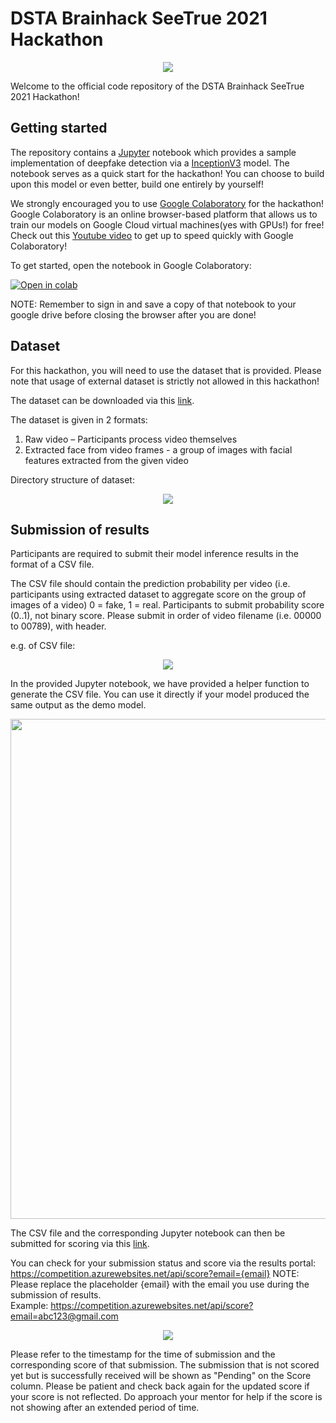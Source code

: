 # DSTA Brainhack SeeTrue 2021 Hackathon  


<p align="center">
  <img src="https://www.dsta.gov.sg/images/default-source/brainhack/seetrue-workshop-logo.png" />
</p>  


Welcome to the official code repository of the DSTA Brainhack SeeTrue 2021 Hackathon!

## Getting started

The repository contains a [Jupyter](https://jupyter.org/) notebook which provides a sample implementation of deepfake detection via a [InceptionV3](https://arxiv.org/abs/1512.00567) model. The notebook serves as a quick start for the hackathon! You can choose to build upon this model or even better, build one entirely by yourself!

We strongly encouraged you to use [Google Colaboratory]("https://research.google.com/colaboratory/") for the hackathon! Google Colaboratory is an online browser-based platform that allows us to train our models on Google Cloud virtual machines(yes with GPUs!) for free! Check out this [Youtube video](https://www.youtube.com/watch?v=inN8seMm7UI) to get up to speed quickly with Google Colaboratory! 

To get started, open the notebook in Google Colaboratory:

[![Open in colab](https://colab.research.google.com/assets/colab-badge.svg)](https://colab.research.google.com/drive/1HoZog2DuloPXC9X83aGtcHA-sfX8g8Us)

NOTE: Remember to sign in and save a copy of that notebook to your google drive before closing the browser after you are done!

## Dataset

For this hackathon, you will need to use the dataset that is provided. Please note that usage of external dataset is strictly not allowed in this hackathon!

The dataset can be downloaded via this [link](https://bit.ly/3w0xyBl).

The dataset is given in 2 formats: 
1) Raw video – Participants process video themselves
2) Extracted face from video frames - a group of images with facial features extracted from the given video


Directory structure of dataset:

<p align="center">
  <img src="https://i.ibb.co/cktRD8g/directory.png" />
</p>

## Submission of results

Participants are required to submit their model inference results in the format of a CSV file.

The CSV file should contain the prediction probability per video (i.e. participants using extracted dataset to aggregate score on the group of images of a video)
0 = fake, 1 = real. Participants to submit probability score (0..1), not binary score.
Please submit in order of video filename (i.e. 00000 to 00789), with header.

e.g. of CSV file:

<p align="center">
  <img src="https://i.ibb.co/zFtRmjB/See-True-Hackathon-Admin-Brief.png" />
</p>

In the provided Jupyter notebook, we have provided a helper function to generate the CSV file. You can use it directly if your model produced the same output as the demo model.

<p align="center">
  <img src="https://i.ibb.co/4SpsfBP/save-csv.png" width="600" height="800"/>
</p>

The CSV file and the corresponding Jupyter notebook can then be submitted for scoring via this [link](https://forms.gle/WjdkMUkfZce4hsNy5).

You can check for your submission status and score via the results portal: https://competition.azurewebsites.net/api/score?email={email}
NOTE: Please replace the placeholder {email} with the email you use during the submission of results.   
Example: https://competition.azurewebsites.net/api/score?email=abc123@gmail.com  
  
<p align="center">
  <img src="https://i.ibb.co/CW84RC9/See-True-Hackathon-Admin-Brief.png"/>
</p>

Please refer to the timestamp for the time of submission and the corresponding score of that submission. The submission that is not scored yet but is successfully received will be shown as "Pending" on the Score column. Please be patient and check back again for the updated score if your score is not reflected. Do approach your mentor for help if the score is not showing after an extended period of time.


